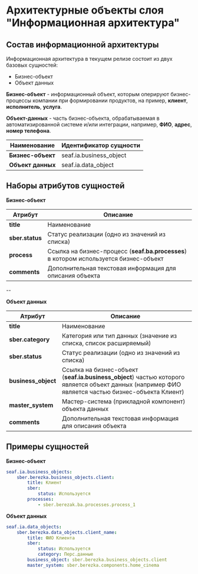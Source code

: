 # Архитектурные объекты слоя "Информационная архитектура"


## Состав информационной архитектуры
Информационная архитектура в текущем релизе состоит из двух базовых сущностей:

- Бизнес-объект
- Объект данных

**Бизнес-объект** - информационный объект, которым оперируют бизнес-процессы компании при формировании продуктов, на пример, **клиент**, **исполнитель**, **услуга**.

**Объект-данных** - часть бизнес-объекта, обрабатываемая в автоматизированной системе и/или интеграции, например, **ФИО**, **адрес**, **номер телефона**.

| Наименование  | Идентификатор сущности  |
|---------------|-------------------------|
| **Бизнес-объект** | seaf.ia.business_object |
| **Объект данных** | seaf.ia.data_object     |


## Наборы атрибутов сущностей

**Бизнес-объект**

| Атрибут  | Описание                                                                          |
|----------|-----------------------------------------------------------------------------------|
| **title**    | Наименование                                                                      |
| **sber.status**   | Статус реализации (одно из значений из списка)                                    | 
| **process**  | Ссылка на бизнес-процесс (**seaf.ba.processes**) в котором используется бизнес-объект |
| **comments** | Дополнительная текстовая информация для описания объекта                          |
--
        
**Объект данных**

| Атрибут         | Описание                                                                                                                                        |
|-----------------|-------------------------------------------------------------------------------------------------------------------------------------------------|
| **title**           | Наименование                                                                                                                                    |
| **sber.category**        | Категория или тип данных (значение из списка, список расширяемый)                                                                               |
| **sber.status**          | Статус реализации (одно из значений из списка)                                                                                                  | 
| **business_object** | Ссылка на бизнес-объект (**seaf.ia.business_object**) частью которого является объект данных (например ФИО является частью бизнес-объекта Клиент) |
| **master_system**   | Мастер-система (прикладной компонент) объекта данных                                                                                            |
| **comments**        | Дополнительная текстовая информация для описания объекта                                                                                        |

## Примеры сущностей

**Бизнес-объект**
```yaml
seaf.ia.business_objects:
    sber.berezka.business_objects.client:
        title: Клиент
        sber:
            status: Используется
        processes:
            - sber.berezak.ba.processes.process_1
```

**Объект данных**
```yaml
seaf.ia.data_objects:
    sber.berezka.data_objects.client_name:
        title: ФИО Клиента
        sber:
            status: Используется
            category: Перс.данные
        business_object: sber.berezka.business_objects.client
        master_system: sber.berezka.components.home_cinema
```